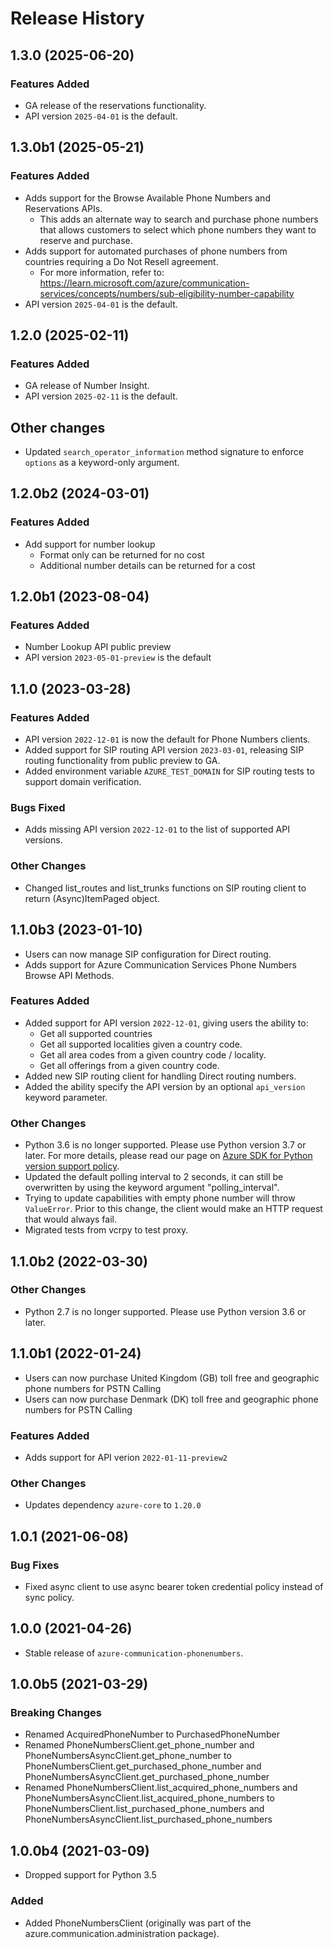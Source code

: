 # Release History

## 1.3.0 (2025-06-20)

### Features Added
- GA release of the reservations functionality.
- API version `2025-04-01` is the default.

## 1.3.0b1 (2025-05-21)

### Features Added
- Adds support for the Browse Available Phone Numbers and Reservations APIs.
  - This adds an alternate way to search and purchase phone numbers that allows customers to select which phone numbers they want to reserve and purchase.
- Adds support for automated purchases of phone numbers from countries requiring a Do Not Resell agreement.
  - For more information, refer to: https://learn.microsoft.com/azure/communication-services/concepts/numbers/sub-eligibility-number-capability
- API version `2025-04-01` is the default.

## 1.2.0 (2025-02-11)

### Features Added
- GA release of Number Insight.
- API version `2025-02-11` is the default.

## Other changes
- Updated `search_operator_information` method signature to enforce `options` as a keyword-only argument.

## 1.2.0b2 (2024-03-01)

### Features Added
- Add support for number lookup
  - Format only can be returned for no cost
  - Additional number details can be returned for a cost

## 1.2.0b1 (2023-08-04)

### Features Added
- Number Lookup API public preview
- API version `2023-05-01-preview` is the default

## 1.1.0 (2023-03-28)

### Features Added
- API version `2022-12-01` is now the default for Phone Numbers clients.
- Added support for SIP routing API version `2023-03-01`, releasing SIP routing functionality from public preview to GA.
- Added environment variable `AZURE_TEST_DOMAIN` for SIP routing tests to support domain verification.

### Bugs Fixed
- Adds missing API version `2022-12-01` to the list of supported API versions.

### Other Changes
- Changed list_routes and list_trunks functions on SIP routing client to return (Async)ItemPaged object.

## 1.1.0b3 (2023-01-10)
- Users can now manage SIP configuration for Direct routing.
- Adds support for Azure Communication Services Phone Numbers Browse API Methods.

### Features Added
- Added support for API version `2022-12-01`, giving users the ability to:
  - Get all supported countries
  - Get all supported localities given a country code.
  - Get all area codes from a given country code / locality.
  - Get all offerings from a given country code.
- Added new SIP routing client for handling Direct routing numbers.
- Added the ability specify the API version by an optional `api_version` keyword parameter.

### Other Changes
- Python 3.6 is no longer supported. Please use Python version 3.7 or later. For more details, please read our page on [Azure SDK for Python version support policy](https://github.com/Azure/azure-sdk-for-python/wiki/Azure-SDKs-Python-version-support-policy).
- Updated the default polling interval to 2 seconds, it can still be overwritten by using the keyword argument "polling_interval".
- Trying to update capabilities with empty phone number will throw `ValueError`. Prior to this change, the client would make an HTTP request that would always fail.
- Migrated tests from vcrpy to test proxy.

## 1.1.0b2 (2022-03-30)

### Other Changes
- Python 2.7 is no longer supported. Please use Python version 3.6 or later.

## 1.1.0b1 (2022-01-24)

- Users can now purchase United Kingdom (GB) toll free and geographic phone numbers for PSTN Calling
- Users can now purchase Denmark (DK) toll free and geographic phone numbers for PSTN Calling

### Features Added
- Adds support for API verion `2022-01-11-preview2`

### Other Changes
- Updates dependency `azure-core` to `1.20.0`

## 1.0.1 (2021-06-08)

### Bug Fixes

- Fixed async client to use async bearer token credential policy instead of sync policy.

## 1.0.0 (2021-04-26)

- Stable release of `azure-communication-phonenumbers`.

## 1.0.0b5 (2021-03-29)

### Breaking Changes

- Renamed AcquiredPhoneNumber to PurchasedPhoneNumber
- Renamed PhoneNumbersClient.get_phone_number and PhoneNumbersAsyncClient.get_phone_number to PhoneNumbersClient.get_purchased_phone_number
  and PhoneNumbersAsyncClient.get_purchased_phone_number
- Renamed PhoneNumbersClient.list_acquired_phone_numbers and PhoneNumbersAsyncClient.list_acquired_phone_numbers to PhoneNumbersClient.list_purchased_phone_numbers
  and PhoneNumbersAsyncClient.list_purchased_phone_numbers

## 1.0.0b4 (2021-03-09)

- Dropped support for Python 3.5

### Added

- Added PhoneNumbersClient (originally was part of the azure.communication.administration package).

<!-- LINKS -->

[read_me]: https://github.com/Azure/azure-sdk-for-python/blob/main/sdk/communication/azure-communication-phonenumbers/README.md
[documentation]: https://learn.microsoft.com/azure/communication-services/quickstarts/access-tokens?pivots=programming-language-python
